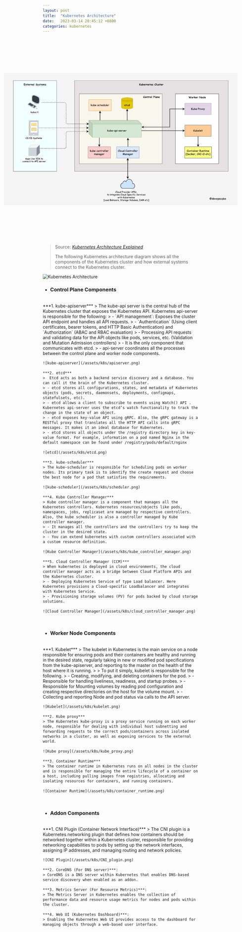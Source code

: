 ```yaml
---
layout: post
title:  "Kubernetes Architecture"
date:   2023-03-14 20:45:12 +0800
categories: kubernetes
---
```


<div style="width: 100%; height: 650px; display: flex; justify-content: center; align-items: center;">
    <img alt="Kubernetes Architecture Diagram" style="max-width: 150%" src="/assets/k8s/architecture.png">
</div>

> Source: _[Kubernetes Architecture Explained](https://devopscube.com/kubernetes-architecture-explained/)_
>
> The following Kubernetes architecture diagram shows all the components of the Kubernetes cluster and how external systems connect to the Kubernetes cluster.

![Kubernetes Architecture](https://images.clickittech.com/2020/wp-content/uploads/2022/04/13202329/Diagram-55.jpg)

-  ### Control Plane Components
<br/>
    ***1. kube-apiserver***
    > The kube-api server is the central hub of the Kubernetes cluster that exposes the Kubernetes API. Kubernetes api-server is responsible for the following:
    > - `API management`: Exposes the cluster API endpoint and handles all API requests.
    > - `Authentication` (Using client certificates, bearer tokens, and HTTP Basic Authentication) and `Authorization` (ABAC and RBAC evaluation)
    > - Processing API requests and validating data for the API objects like pods, services, etc. (Validation and Mutation Admission controllers)
    > - It is the only component that communicates with etcd.
    > - api-server coordinates all the processes between the control plane and worker node components.
    
    ![kube-apiserver](/assets/k8s/apiserver.png)

    ***2. etcd***
    >  Etcd acts as both a backend service discovery and a database. You can call it the brain of the Kubernetes cluster.
    > - etcd stores all configurations, states, and metadata of Kubernetes objects (pods, secrets, daemonsets, deployments, configmaps, statefulsets, etc).
    > - etcd allows a client to subscribe to events using Watch() API . Kubernetes api-server uses the etcd’s watch functionality to track the change in the state of an object.
    > - etcd exposes key-value API using gRPC. Also, the gRPC gateway is a RESTful proxy that translates all the HTTP API calls into gRPC messages. It makes it an ideal database for Kubernetes.
    > - etcd stores all objects under the /registry directory key in key-value format. For example, information on a pod named Nginx in the default namespace can be found under /registry/pods/default/nginx
    
    ![etcd](/assets/k8s/etcd.png)
    
    ***3. kube-scheduler***
    > The kube-scheduler is responsible for scheduling pods on worker nodes. Its primary task is to identify the create request and choose the best node for a pod that satisfies the requirements.
    
    ![kube-scheduler](/assets/k8s/scheduler.png)
    
    ***4. Kube Controller Manager***
    > Kube controller manager is a component that manages all the Kubernetes controllers. Kubernetes resources/objects like pods, namespaces, jobs, replicaset are managed by respective controllers. Also, the kube scheduler is also a controller managed by Kube controller manager.
    > - It manages all the controllers and the controllers try to keep the cluster in the desired state.
    > - You can extend kubernetes with custom controllers associated with a custom resource definition.
    
    ![Kube Controller Manager](/assets/k8s/kube_controller_manager.png)
    
    ***5. Cloud Controller Manager (CCM)***
    > When kubernetes is deployed in cloud environments, the cloud controller manager acts as a bridge between Cloud Platform APIs and the Kubernetes cluster.
    > - Deploying Kubernetes Service of type Load balancer. Here Kubernetes provisions a Cloud-specific Loadbalancer and integrates with Kubernetes Service.
    > - Provisioning storage volumes (PV) for pods backed by cloud storage solutions.
    
    ![Cloud Controller Manager](/assets/k8s/cloud_controller_manager.png)

<br/>

- ### Worker Node Components
<br/>
    ***1. Kubelet***
    > The kubelet in Kubernetes is the main service on a node responsible for ensuring pods and their containers are healthy and running in the desired state, regularly taking in new or modified pod specifications from the kube-apiserver, and reporting to the master on the health of the host where it is running.
    >
    > To put it simply, kubelet is responsible for the following.
    > - Creating, modifying, and deleting containers for the pod.
    > - Responsible for handling liveliness, readiness, and startup probes.
    > - Responsible for Mounting volumes by reading pod configuration and creating respective directories on the host for the volume mount.
    > - Collecting and reporting Node and pod status via calls to the API server.
    
    ![Kubelet](/assets/k8s/kubelet.png)
    
    ***2. Kube proxy***
    > The Kubernetes kube-proxy is a proxy service running on each worker node, responsible for dealing with individual host subnetting and forwarding requests to the correct pods/containers across isolated networks in a cluster, as well as exposing services to the external world.
    
    ![Kube proxy](/assets/k8s/kube_proxy.png)
    
    ***3. Container Runtime***
    > The container runtime in Kubernetes runs on all nodes in the cluster and is responsible for managing the entire lifecycle of a container on a host, including pulling images from registries, allocating and isolating resources for containers, and running containers.
    
    ![Container Runtime](/assets/k8s/container_runtime.png)

<br/>

- ### Addon Components
<br/>
    ***1. CNI Plugin (Container Network Interface)***
    > The CNI plugin is a Kubernetes networking plugin that defines how containers should be networked together within a Kubernetes cluster, responsible for providing networking capabilities to pods by setting up the network interfaces, assigning IP addresses, and managing routing and network policies.
    
    ![CNI Plugin](/assets/k8s/CNI_plugin.png)
    
    ***2. CoreDNS (For DNS server)***:
    > CoreDNS is a DNS server within Kubernetes that enables DNS-based service discovery when enabled as an addon.
    
    ***3. Metrics Server (For Resource Metrics)***:
    > The Metrics Server in Kubernetes enables the collection of performance data and resource usage metrics for nodes and pods within the cluster.
    
    ***4. Web UI (Kubernetes Dashboard)***:
    > Enabling the Kubernetes Web UI provides access to the dashboard for managing objects through a web-based user interface.